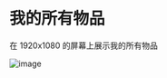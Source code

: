 # 我的所有物品

在 1920x1080 的屏幕上展示我的所有物品



![image](https://github.com/KyleBing/canvas-mine/assets/12215982/6745e340-3c95-4b75-b49e-755d755d924c)
